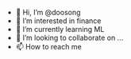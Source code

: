 - 👋 Hi, I’m @doosong
- 👀 I’m interested in finance
- 🌱 I’m currently learning ML
- 💞️ I’m looking to collaborate on ...
- 📫 How to reach me  

<!---
doosong/doosong is a ✨ special ✨ repository because its `README.md` (this file) appears on your GitHub profile.
You can click the Preview link to take a look at your changes.
--->
